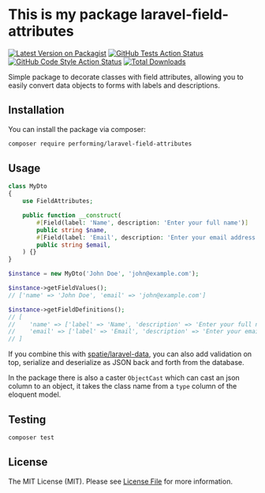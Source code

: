 # This is my package laravel-field-attributes

[![Latest Version on Packagist](https://img.shields.io/packagist/v/performingdigital/laravel-field-attributes.svg?style=flat-square)](https://packagist.org/packages/performingdigital/laravel-field-attributes)
[![GitHub Tests Action Status](https://img.shields.io/github/actions/workflow/status/performingdigital/laravel-field-attributes/run-tests.yml?branch=main&label=tests&style=flat-square)](https://github.com/performingdigital/laravel-field-attributes/actions?query=workflow%3Arun-tests+branch%3Amain)
[![GitHub Code Style Action Status](https://img.shields.io/github/actions/workflow/status/performingdigital/laravel-field-attributes/fix-php-code-style-issues.yml?branch=main&label=code%20style&style=flat-square)](https://github.com/performingdigital/laravel-field-attributes/actions?query=workflow%3A"Fix+PHP+code+style+issues"+branch%3Amain)
[![Total Downloads](https://img.shields.io/packagist/dt/performingdigital/laravel-field-attributes.svg?style=flat-square)](https://packagist.org/packages/performingdigital/laravel-field-attributes)

Simple package to decorate classes with field attributes, allowing you to easily convert data objects to forms with labels and descriptions.

## Installation

You can install the package via composer:

```bash
composer require performing/laravel-field-attributes
```

## Usage

```php
class MyDto 
{
    use FieldAttributes;

    public function __construct(
        #[Field(label: 'Name', description: 'Enter your full name')]
        public string $name,
        #[Field(label: 'Email', description: 'Enter your email address')]
        public string $email,
    ) {}
}

$instance = new MyDto('John Doe', 'john@example.com');

$instance->getFieldValues(); 
// ['name' => 'John Doe', 'email' => 'john@example.com']

$instance->getFieldDefinitions(); 
// [
//    'name' => ['label' => 'Name', 'description' => 'Enter your full name', 'type' => 'string', 'required' => true, 'value' => 'John Doe'],
//    'email' => ['label' => 'Email', 'description' => 'Enter your email address', 'type' => 'string', 'required' => true, 'value' => 'john@example.com']
// ]
```

If you combine this with [spatie/laravel-data](https://github.com/spatie/laravel-data), you can also add validation on top, serialize and deserialize as JSON back and forth from the database.

In the package there is also a caster `ObjectCast` which can cast an json column to an object, it takes the class name from a `type` column of the eloquent model.

## Testing

```bash
composer test
```

## License

The MIT License (MIT). Please see [License File](LICENSE.md) for more information.
